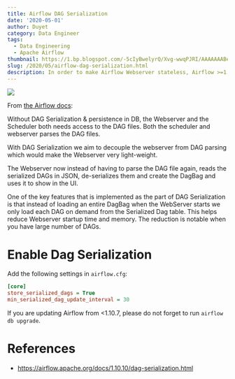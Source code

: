 ```yaml
---
title: Airflow DAG Serialization
date: '2020-05-01'
author: Duyet
category: Data Engineer
tags:
  - Data Engineering
  - Apache Airflow
thumbnail: https://1.bp.blogspot.com/-5cIyBwelyrQ/Xvg-wwqPJRI/AAAAAAABeeI/d4DPBinapik2Dffz3wXSTnsU7cgCHPqBACK4BGAYYCw/s1600/dag_serialization.png
slug: /2020/05/airflow-dag-serialization.html
description: In order to make Airflow Webserver stateless, Airflow >=1.10.7 supports DAG Serialization and DB Persistence.
---
```


![](/media/2020/airflow-dag-serialization/dag_serialization.png)

From [the Airflow docs](https://airflow.apache.org/docs/1.10.10/dag-serialization.html):

Without DAG Serialization & persistence in DB, the Webserver and the Scheduler both needs access to the DAG files. Both the scheduler and webserver parses the DAG files.

With DAG Serialization we aim to decouple the webserver from DAG parsing which would make the Webserver very light-weight.

The Webserver now instead of having to parse the DAG file again, reads the serialized DAGs in JSON, de-serializes them and create the DagBag and uses it to show in the UI.

One of the key features that is implemented as the part of DAG Serialization is that instead of loading an entire DagBag when the WebServer starts we only load each DAG on demand from the Serialized Dag table. This helps reduce Webserver startup time and memory. The reduction is notable when you have large number of DAGs.

# Enable Dag Serialization

Add the following settings in `airflow.cfg`:

```ini
[core]
store_serialized_dags = True
min_serialized_dag_update_interval = 30
```

If you are updating Airflow from <1.10.7, please do not forget to run `airflow db upgrade`.

# References

- https://airflow.apache.org/docs/1.10.10/dag-serialization.html
